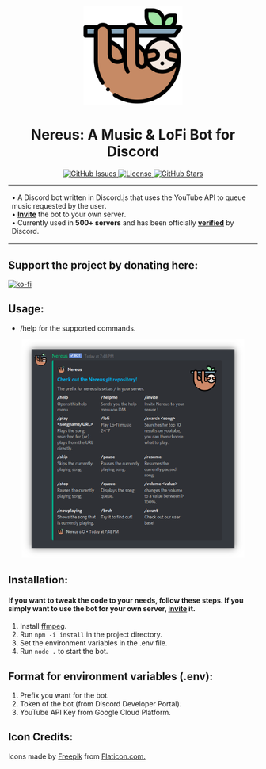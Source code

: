 <p align="center"><img src="./screenshots/logo.png" width="200"></p>
<h1 align="center">Nereus: A Music & LoFi Bot for Discord</h1>

<p align='center'>
<a href="https://github.com/srinathsrinivasan1/Nereus/issues">
    <img src="https://img.shields.io/github/issues/srinathsrinivasan1/Nereus?color=blueviolet&label=Issues&logo=github" alt="GitHub Issues" >
</a>
<a href="https://github.com/srinathsrinivasan1/Nereus/blob/master/LICENSE">
    <img src="https://img.shields.io/github/license/srinathsrinivasan1/Nereus?color=blue&label=License&style=flat-square" alt="License" >
</a>
<a href="https://github.com/srinathsrinivasan1/Nereus/stargazers">
    <img src="https://img.shields.io/github/stars/srinathsrinivasan1/Nereus?color=red&logo=github&style=flat-square" alt="GitHub Stars" >
</a>
</p>


<table>
<tr>
<td>

• A Discord bot written in Discord.js that uses the YouTube API to queue music requested by the user.<br>
• <b>[Invite](https://discord.com/oauth2/authorize?client_id=734801580548685884&permissions=8&scope=bot)</b> the bot to your own server.<br>
• Currently used in <b>500+ servers</b> and has been officially <b>[verified](https://support.discord.com/hc/en-us/articles/360040720412-Bot-Verification-and-Data-Whitelisting)</b> by Discord.

</td>
</tr>
</table>

## Support the project by donating here:

[![ko-fi](https://www.ko-fi.com/img/githubbutton_sm.svg)](https://ko-fi.com/S6S62X9F3)

## Usage:
* /help for the supported commands.

<p align='center'>
<img src="./screenshots/help_menu.png" width="450">
</p>

## Installation:
#### If you want to tweak the code to your needs, follow these steps. If you simply want to use the bot for your own server, [invite](https://discord.com/oauth2/authorize?client_id=734801580548685884&permissions=8&scope=bot) it.
1. Install [ffmpeg](https://ffmpeg.org/download.html).
2. Run ``` npm -i install ``` in the project directory.
3. Set the environment variables in the .env file.
4. Run ``` node . ``` to start the bot.

## Format for environment variables (.env):
1. Prefix you want for the bot.
2. Token of the bot (from Discord Developer Portal).
3. YouTube API Key from Google Cloud Platform.

## Icon Credits:

Icons made by [Freepik](https://www.flaticon.com/authors/freepik) from [Flaticon.com.](https://www.flaticon.com/)


